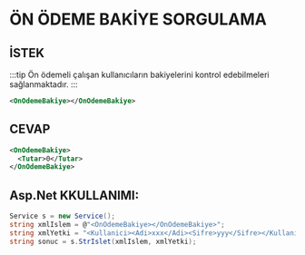 # ÖN ÖDEME BAKİYE SORGULAMA
## İSTEK
:::tip
Ön ödemeli çalışan kullanıcıların bakiyelerini kontrol edebilmeleri sağlanmaktadır. 
:::
```xml
<OnOdemeBakiye></OnOdemeBakiye>
```
## CEVAP
```xml
<OnOdemeBakiye>
  <Tutar>0</Tutar>
</OnOdemeBakiye>
```
## Asp.Net KKULLANIMI:

```csharp
Service s = new Service();
string xmlIslem = @"<OnOdemeBakiye></OnOdemeBakiye>";
string xmlYetki = "<Kullanici><Adi>xxx</Adi><Sifre>yyy</Sifre></Kullanici>";
string sonuc = s.StrIslet(xmlIslem, xmlYetki);
```
